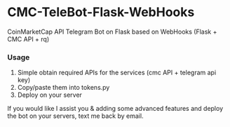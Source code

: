 # CMC-TeleBot-Flask-WebHooks
CoinMarketCap API Telegram Bot on Flask based on WebHooks (Flask + CMC API + rq)
### Usage
1. Simple obtain required APIs for the services (cmc API + telegram api key)
2. Copy/paste them into tokens.py
3. Deploy on your server

If you would like I assist you & adding some advanced features and deploy the bot on your servers, text me back by email.

